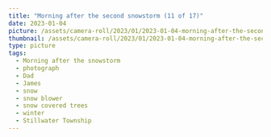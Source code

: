 ```yaml
---
title: "Morning after the second snowstorm (11 of 17)"
date: 2023-01-04
picture: /assets/camera-roll/2023/01/2023-01-04-morning-after-the-second-snowstorm-11/20230104_172117004_iOS.jpg
thumbnail: /assets/camera-roll/2023/01/2023-01-04-morning-after-the-second-snowstorm-11/20230104_172117004_iOS-thumbnail.jpg
type: picture
tags:
  - Morning after the snowstorm
  - photograph
  - Dad
  - James
  - snow
  - snow blower
  - snow covered trees
  - winter
  - Stillwater Township
---
```

